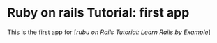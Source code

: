 # Ruby on rails Tutorial: first app

This is the first app for 
[*rubu on Rails Tutorial: Learn Rails by Example*]
